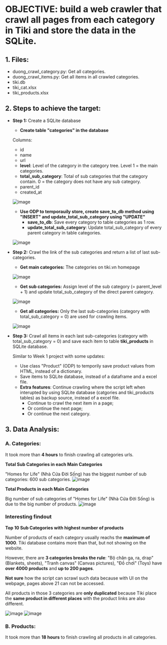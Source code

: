# OBJECTIVE: build a web crawler that crawl all pages from each category in Tiki and store the data in the SQLite.

## 1. Files:
- duong_crawl_category.py: Get all categories.
- duong_crawl_items.py: Get all items in all crawled categories.
- tiki.db
- tiki_cat.xlsx
- tiki_products.xlsx

## 2. Steps to achieve the target:

* **Step 1:** Create a SQLite database 
    - **Create table "categories" in the database**
    
    Columns:
    - id
    - name
    - url
    - **level**: Level of the category in the category tree. Level 1 = the main categories.
    - **total_sub_category**: Total of sub categories that the category contain. 0 = the category does not have any sub category.
    - parent_id
    - created_at
    
    ![image](https://user-images.githubusercontent.com/71629218/95008136-48442b00-0641-11eb-8b29-53b4a0ddb9e9.png)

    - **Use ODP to temporauily store, create save_to_db method using "INSERT" and update_total_sub_category using "UPDATE"**
        - **save_to_db**: Save every category to table categories as 1 row.
        - **update_total_sub_category**: Update total_sub_category of every parent category in table categories.
    
    ![image](https://user-images.githubusercontent.com/71629218/95008161-79246000-0641-11eb-925a-76c28361276b.png)

* **Step 2:** Crawl the link of the sub categories and return a list of last sub-categories.
    - **Get main categories:** The categories on tiki.vn homepage
    
    ![image](https://user-images.githubusercontent.com/71629218/95008206-fd76e300-0641-11eb-9eae-61fab8263cd8.png)

    - **Get sub categories:** Assign level of the sub category (= parent_level + 1) and update total_sub_category of the direct parent category.
    
    ![image](https://user-images.githubusercontent.com/71629218/95008228-25664680-0642-11eb-936d-32c2af0a68ad.png)
        
    - **Get all categories:** Only the last sub-categories (category with total_sub_category = 0) are used for crawling items.
    
    ![image](https://user-images.githubusercontent.com/71629218/95008235-4038bb00-0642-11eb-9c22-530efd3d32a2.png)

* **Step 3:** Crawl all items in each last sub-categories (category with total_sub_category = 0) and save each item to table **tiki_products** in SQLite database.

    Similar to Week 1 project with some updates:
    - Use class "Product" (ODP) to temporily save product values from HTML, instead of a dictionary.
    - Save items to SQLite database, instead of a dataframe and a excel file.
    - **Extra features**: Continue crawling where the script left when interupted by using SQLite database (catgories and tiki_products tables) as backup source, instead of a excel file.
        - Continue to crawl the next item in a page;
        - Or continue the next page;
        - Or continue the next category.

## 3. Data Analysis:
### A. Categories:
It took more than **4 hours** to finish crawling all categories urls.

**Total Sub Categories in each Main Categories**

"Homes for Life" (Nhà Cửa Đời Sống) has the biggest number of sub categories: 600 sub categories.
![image](https://user-images.githubusercontent.com/71629218/95008402-db7e6000-0643-11eb-8164-b2cb97d5259c.png)

**Total Products in each Main Categories**

Big number of sub categories of "Homes for Life" (Nhà Cửa Đời Sống) is due to the big number of products.
![image](https://user-images.githubusercontent.com/71629218/95008580-509e6500-0645-11eb-9070-58cb89743356.png)
### Interesting findout
**Top 10 Sub Categories with highest number of products**

Number of products of each category usually reachs the **maximum of 1000**. Tiki database contains more than that, but not showing on the website.

However, there are **3 categories breaks the rule**: "Bộ chăn ga, ra, drap" (Blankets, sheets), "Tranh canvas" (Canvas pictures), "Đồ chơi" (Toys) have **over 4000 products** and **up to 200 pages**. 

**Not sure** how the script can scrawl such data because with UI on the webpage, pages above 21 can not be accessed. 

All products in those 3 categories are **only duplicated** because Tiki place the **same product in different places** with the product links are also different.

![image](https://user-images.githubusercontent.com/71629218/95008927-0a96d080-0648-11eb-8f03-e4edaede13a6.png) ![image](https://user-images.githubusercontent.com/71629218/95009341-847c8900-064b-11eb-8c60-77734cb2fb3a.png)

### B. Products:
It took more than **18 hours**  to finish crawling all products in all categories.

